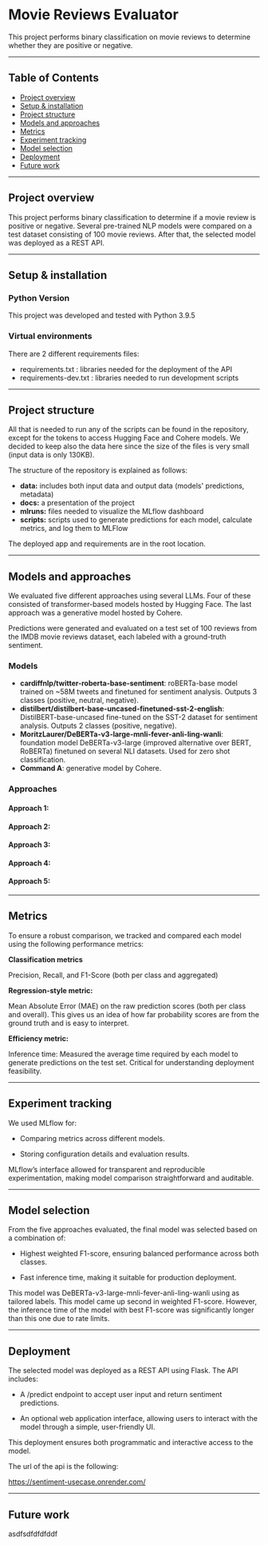 # Movie Reviews Evaluator

This project performs binary classification on movie reviews to determine whether they are positive or negative. 

---

## Table of Contents
- [Project overview](#project-overview)
- [Setup & installation](#setup--installation)
- [Project structure](#project-structure)
- [Models and approaches](#models-and-approaches)
- [Metrics](#metrics)
- [Experiment tracking](#experiment-tracking)
- [Model selection](#model-selection)
- [Deployment](#deployment)
- [Future work](#future-work)

---

## Project overview

This project performs binary classification to determine if a movie review is positive or negative. Several pre-trained NLP models were compared on a test dataset consisting of 100 movie reviews. After that, the selected model was deployed as a REST API.

---

## Setup & installation

### Python Version
This project was developed and tested with Python 3.9.5

### Virtual environments
There are 2 different requirements files: 

* requirements.txt : libraries needed for the deployment of the API
* requirements-dev.txt : libraries needed to run development scripts

---

## Project structure

All that is needed to run any of the scripts can be found in the repository, except for the tokens to access Hugging Face and Cohere models. We decided to keep also the data here since the size of the files is very small (input data is only 130KB).

The structure of the repository is explained as follows:

* **data:** includes both input data and output data (models' predictions, metadata)
* **docs:** a presentation of the project
* **mlruns:** files needed to visualize the MLflow dashboard
* **scripts:** scripts used to generate predictions for each model, calculate metrics, and log them to MLFlow

The deployed app and requirements are in the root location.

---

## Models and approaches

We evaluated five different approaches using several LLMs. Four of these consisted of transformer-based models hosted by Hugging Face. The last approach was a generative model hosted by Cohere.

Predictions were generated and evaluated on a test set of 100 reviews from the IMDB movie reviews dataset, each labeled with a ground-truth sentiment.

### Models

* **cardiffnlp/twitter-roberta-base-sentiment**: roBERTa-base model trained on ~58M tweets and finetuned for sentiment analysis. Outputs 3 classes (positive, neutral, negative).
* **distilbert/distilbert-base-uncased-finetuned-sst-2-english**: DistilBERT-base-uncased fine-tuned on the SST-2 dataset for sentiment analysis. Outputs 2 classes (positive, negative).
* **MoritzLaurer/DeBERTa-v3-large-mnli-fever-anli-ling-wanli**: foundation model DeBERTa-v3-large (improved alternative over BERT, RoBERTa) finetuned on several NLI datasets. Used for zero shot classification.
* **Command A**: generative model by Cohere.

### Approaches

#### Approach 1:
#### Approach 2:
#### Approach 3:
#### Approach 4:
#### Approach 5:

---

## Metrics

To ensure a robust comparison, we tracked and compared each model using the following performance metrics:

**Classification metrics**

Precision, Recall, and F1-Score (both per class and aggregated)

**Regression-style metric:**

Mean Absolute Error (MAE) on the raw prediction scores (both per class and overall). This gives us an idea of how far probability scores are from the ground truth and is easy to interpret.

**Efficiency metric:**

Inference time: Measured the average time required by each model to generate predictions on the test set. Critical for understanding deployment feasibility.



---

## Experiment tracking

We used MLflow for:

* Comparing metrics across different models.

* Storing configuration details and evaluation results.

MLflow’s interface allowed for transparent and reproducible experimentation, making model comparison straightforward and auditable.

---

## Model selection

From the five approaches evaluated, the final model was selected based on a combination of:

* Highest weighted F1-score, ensuring balanced performance across both classes.

* Fast inference time, making it suitable for production deployment.

This model was DeBERTa-v3-large-mnli-fever-anli-ling-wanli using as tailored labels. This model came up second in weighted F1-score. However, the inference time of the model with best F1-score was significantly longer than this one due to rate limits. 

---

## Deployment

The selected model was deployed as a REST API using Flask. The API includes:

 * A /predict endpoint to accept user input and return sentiment predictions.

 * An optional web application interface, allowing users to interact with the model through a simple, user-friendly UI.

This deployment ensures both programmatic and interactive access to the model.

The url of the api is the following:

https://sentiment-usecase.onrender.com/

---

## Future work

asdfsdfdfdfddf
